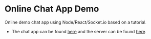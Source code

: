 # Online Chat App Demo
Online demo chat app using Node/React/Socket.io based on a tutorial.
* The chat app can be found [here](https://practical-tesla-9811f3.netlify.app) and the server can be found [here](https://jsun454-chat-app-demo.herokuapp.com/).

